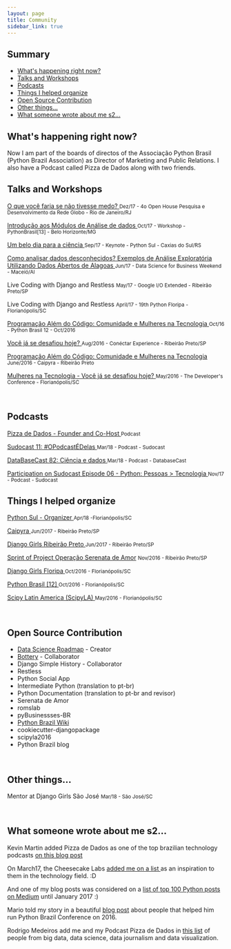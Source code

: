 ```yaml
---
layout: page
title: Community 
sidebar_link: true
---
```


## Summary

* [What's happening right now?](#now)
* [Talks and Workshops](#talks)
* [Podcasts](#podcasts) 
* [Things I helped organize](#organization)
* [Open Source Contribution](#open-source)
* [Other things...](#other)
* [What someone wrote about me s2...](#someone-wrote)



<h2 id="now">What's happening right now?</h2> 
<p> Now I am part of the boards of directos of the Associação Python Brasil (Python Brazil Association) as Director of Marketing and Public Relations. 
I also have a Podcast called Pizza de Dados along with two friends.</p>

<h2 id="talks"> Talks and Workshops</h2>

<p>
  <a href="http://slides.com/leticiaportella/o-que-voce-faria-se-tivesse-medo#/" target="_blank">
    O que você faria se não tivesse medo? 
  </a>
    <small>Dez/17 - 4o Open House Pesquisa e Desenvolvimento da Rede Globo - Rio de Janeiro/RJ</small>
</p>

<p>
  <a href="https://github.com/leportella/tutorial-modulos-data-science" target="_blank">
    Introdução aos Módulos de Análise de dados 
  </a>
    <small>Oct/17 - Workshop - PythonBrasil[13] - Belo Horizonte/MG</small>
</p>

<p>
  <a href="https://www.youtube.com/watch?v=Evbw0DI5pkc" target="_blank">
    Um belo dia para a ciência
  </a>
    <small>Sep/17 - Keynote - Python Sul - Caxias do Sul/RS</small>
</p>

<p>
  <a href="http://slides.com/leticiaportella/analise-exploratoria-de-dados" target="_blank">
    Como analisar dados desconhecidos? Exemplos de Análise Exploratória Utilizando Dados Abertos de Alagoas
  </a>
    <small>Jun/17 - Data Science for Business Weekend - Maceió/Al</small>
</p>

<p>
    Live Coding with Django and Restless
    <small>May/17 - Google I/O Extended - Ribeirão Preto/SP</small>
</p>

<p>
    Live Coding with Django and Restless
    <small>April/17 - 19th Python Floripa - Florianópolis/SC</small>
</p>

<p>
  <a href="https://www.youtube.com/watch?v=sfbMb1yLRRY&list=PLDC3uVLxaEQ2QPRucgMwiK22QSgq0aIEJ&index=8" target="_blank">
    Programação Além do Código: Comunidade e Mulheres na Tecnologia
  </a>
    <small>Oct/16 - Python Brasil 12 - Oct/2016</small>
</p>

<p>
  <a href="https://github.com/leportella/apresentacoes/blob/master/Voce_ja_se_desafiou_hoje_Ago16.pdf" target="_blank">
   Você já se desafiou hoje?
  <a>
    <small>Aug/2016 - Conéctar Experience - Ribeirão Preto/SP</small>
</p>

<p>
  <a href="https://www.youtube.com/watch?v=yV3XFWfJ0TE&t=393s" target="_blank">
    Programação Além do Código: Comunidade e Mulheres na Tecnologia
  <a>
    <small>June/2016 - Caipyra - Ribeirão Preto</small>
</p>

<p>
  <a href="http://www.thedevelopersconference.com.br/tdc/2016/florianopolis/trilha-python" target="_blank">
    Mulheres na Tecnologia - Você já se desafiou hoje?
  </a>
    <small> May/2016 - The Developer's Conference - Florianópolis/SC</small>
</p>

<br/>


<h2 id="podcasts">Podcasts</h2>

<p>
  <a href="http://podcast.datascience.pizza/" target="_blank">
    Pizza de Dados - Founder and Co-Host
  </a>
    <small> Podcast </small>
</p>

<p>
  <a href="http://sudocast.com.br/portfolio-items/ep-0011-opodcastedelas/" target="_blank">
    Sudocast 11: #OPodcastÉDelas
  </a>
    <small>Mar/18 - Podcast - Sudocast</small>
</p>

<p>
  <a href="http://databasecast.com.br/wp/databasecast-82-ciencia-e-dados/" target="_blank">
    DataBaseCast 82: Ciência e dados
  </a>
    <small>Mar/18 - Podcast - DatabaseCast</small>
</p>

<p>
  <a href="http://sudocast.com.br/portfolio-items/ep-0006-python/" target="_blank">
    Participation on Sudocast Episode 06 - Python: Pessoas > Tecnologia 
  </a>
    <small>Nov/17 - Podcast - Sudocast </small>
</p>


<h2 id="organization"> Things I helped organize</h2>

<p>
  <a href="http://pythonsul.org/">
    Python Sul - Organizer
  </a>
    <small>Apr/18 -Florianópolis/SC</small>
</p>

<p>
  <a href="http://caipyra.python.org.br/">
    Caipyra
  </a>
    <small>Jun/2017 - Ribeirão Preto/SP</small>
</p>

<p>
  <a href="https://djangogirls.org/ribeiraopreto/">
    Django Girls Ribeirão Preto
  </a>
    <small>Jun/2017 - Ribeirão Preto/SP</small>
</p>

<p>
  <a href="https://www.facebook.com/balancogeralinteriorsp/videos/1797577800484014/">
     Sprint of Project <a href="https://serenatadeamor.org/">Operação Serenata de Amor</a>
  </a>
    <small>Nov/2016 - Ribeirão Preto/SP</small>
</p>

<p>
  <a href="https://djangogirls.org/florianopolis/">
    Django Girls Floripa
  </a>
    <small>Oct/2016 - Florianópolis/SC</small>
</p>

<p>
  <a href="http://2016.pythonbrasil.org.br/">
    Python Brasil [12]
  </a>
    <small>Oct/2016 - Florianópolis/SC</small>
</p>

<p>
  <a href="http://scipyla.org/conf/2016/">
    Scipy Latin America (ScipyLA)
  </a>
<small>May/2016 - Florianópolis/SC</small>
</p>

<br/>

<h2 id="open-source"> Open Source Contribution</h2>

<ul>
<li><a href="https://github.com/leportella/data-science-roadmap"> Data Science Roadmap</a> - Creator</li>
<li><a href="https://github.com/rougeth/bottery">Bottery</a> - Collaborator</li>
<li> Django Simple History - Collaborator </li>
<li> Restless </li>
<li> Python Social App </li>
<li> Intermediate Python (translation to pt-br) </li>
<li> Python Documentation (translation to pt-br and revisor)</li>
<li> Serenata de Amor </li>
<li> romslab </li>
<li> pyBusinessses-BR </li>
<li><a href="https://github.com/pythonbrasil/wiki">Python Brazil Wiki</a> </li>
<li> cookiecutter-djangopackage </li>
<li> scipyla2016 </li>
<li> Python Brazil blog </li>
</ul>


<br/>

<h2 id="other">Other things...</h2>

<p>
    Mentor at Django Girls São José
    <small>Mar/18 - São José/SC</small>
</p>

<br/>

<h2 id="someone-wrote"> What someone wrote about me s2...</h2>

<p>
Kevin Martin added Pizza de Dados as one of the top brazilian technology podcasts 
<a href="https://medium.com/@kevinbreaker/principais-podcasts-brasileiros-de-tecnologia-6ff8944226f7">on this blog post</a>
</p>

<p>
    On March17, the Cheesecake Labs
  <a href="https://www.ckl.io/blog/girl-codes-matters/" target="_blank">
      added me on a list
    </a>
       as an inspiration to them in the technology field. :D
</p>

<p>
   And one of my blog posts was considered on a <a href="https://medium.com/@baditaflorin/top-100-python-articles-on-medium-until-jan-2017-23ca8bc5ee87"> list of top 100 Python posts on Medium</a> 
until January 2017 :)
</p>

<p>
  Mario told my story in a beautiful 
<a href="https://medium.com/@sergiomarioq/pessoas-tecnologia-ca688e139e9e">blog post</a> about people that helped him
run Python Brazil Conference on 2016.
</p>

<p>
  Rodrigo Medeiros add me and my Podcast Pizza de Dados in <a href="https://medium.com/datavizbr/lista-colaborativa-de-quem-seguir-nas-redes-sociais-em-2018-sobre-big-data-data-science-f776dbf333b3" target="_blank">this list</a> of people from big data, data science, data journalism and data visualization.
</p>

